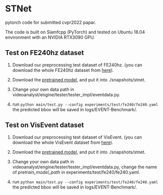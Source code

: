 # STNet
pytorch code for submitted cvpr2022 papar.

The code is built on Siamfcpp (PyTorch) and tested on Ubuntu 18.04 environment with an NVIDIA RTX3090 GPU.

##  Test on FE240hz dataset
1. Download our preprocessing test dataset of FE240hz. (you can download the whole FE240hz dataset from [here](https://zhangjiqing.com/publication/iccv21_fe108_tracking/)).

2. Download the [pretrained model](https://drive.google.com/file/d/1xD-d24TRoMHRAQKIxE7CxMhI2UffSiUG/view?usp=sharing), and put it into ./snapshots/stnet.

3. Change your own data path in videoanalyst/engine/tester/tester_impl/eventdata.py.

4. run ``` python main/test.py --config experiments/test/fe240/fe240.yaml ``` the predicted bbox will be saved in logs/EVENT-Benchmark/. 

##  Test on VisEvent dataset
1. Download our preprocessing test dataset of VisEvent. (you can download the whole VisEvent dataset from [here](https://github.com/wangxiao5791509/VisEvent_SOT_Benchmark)).

2. Download the [pretrained model](https://drive.google.com/file/d/1xD-d24TRoMHRAQKIxE7CxMhI2UffSiUG/view?usp=sharing), and put it into ./snapshots/stnet.

3. Change your own data path in videoanalyst/engine/tester/tester_impl/eventdata.py, change the name of  _pretrain_model_path_ in experiments/test/fe240/fe240.yaml.

4. run ``` python main/test.py --config experiments/test/fe240/fe240.yaml ``` the predicted bbox will be saved in logs/EVENT-Benchmark/. 
